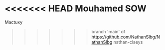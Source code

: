 <<<<<<< HEAD
Mouhamed SOW
=======
Mactuxy
>>>>>>> branch 'main' of https://github.com/NathanSlbg/NathanSlbg
nathan-claeys

